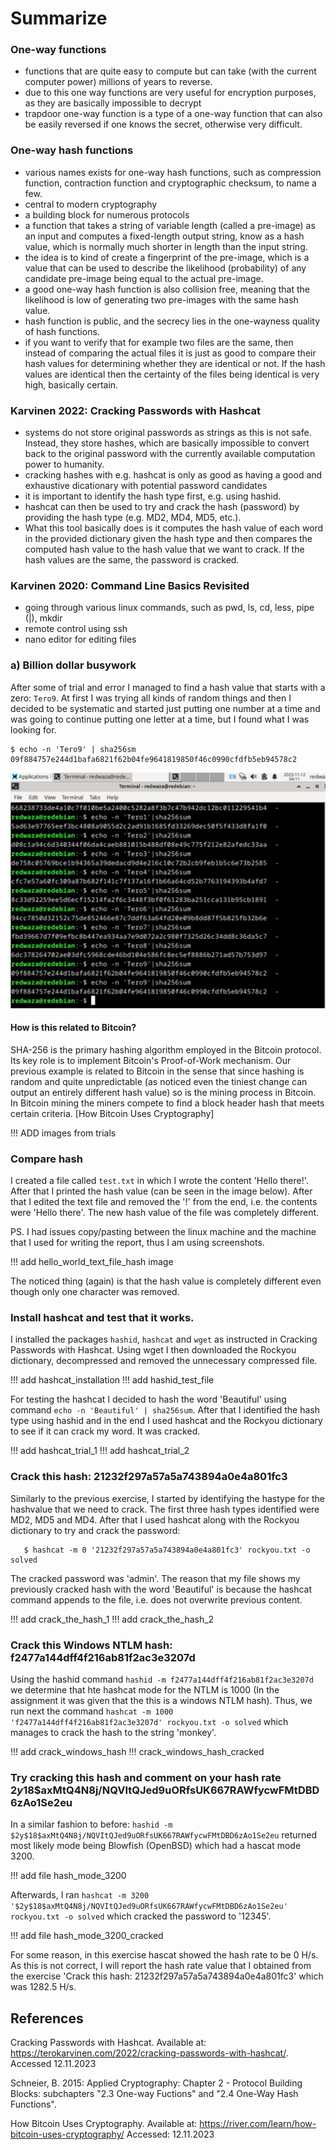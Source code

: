 # Summarize

### One-way functions

* functions that are quite easy to compute but can take (with the current computer power) millions of years to reverse.
* due to this one way functions are very useful for encryption purposes, as they are basically impossible to decrypt
* trapdoor one-way function is a type of a one-way function that can also be easily reversed if one knows the secret, otherwise very difficult.

### One-way hash functions
* various names exists for one-way hash functions, such as compression function, contraction function and cryptographic checksum, to name a few.
* central to modern cryptography
* a building block for numerous protocols
* a function that takes a string of variable length (called a pre-image) as an input and computes a fixed-length output string, know as a hash value, which is normally much shorter in length than the input string.
* the idea is to kind of create a fingerprint of the pre-image, which is a value that can be used to describe the likelihood (probability) of any candidate pre-image being equal to the actual pre-image.
* a good one-way hash function is also collision free, meaning that the likelihood is low of generating two pre-images with the same hash value.
* hash function is public, and the secrecy lies in the one-wayness quality of hash functions.
* if you want to verify that for example two files are the same, then instead of comparing the actual files it is just as good to compare their hash values for determining whether they are identical or not. If the hash values are identical then the certainty of the files being identical is very high, basically certain.

### Karvinen 2022: Cracking Passwords with Hashcat

* systems do not store original passwords as strings as this is not safe. Instead, they store hashes, which are basically impossible to convert back to the original password with the currently available computation power to humanity.
* cracking hashes with e.g. hashcat is only as good as having a good and exhaustive dicationary with potential password candidates
* it is important to identify the hash type first, e.g. using hashid.
* hashcat can then be used to try and crack the hash (password) by providing the hash type (e.g. MD2, MD4, MD5, etc.).
* What this tool basically does is it computes the hash value of each word in the provided dictionary given the hash type and then compares the computed hash value to the hash value that we want to crack. If the hash values are the same, the password is cracked.

### Karvinen 2020: Command Line Basics Revisited

* going through various linux commands, such as pwd, ls, cd, less, pipe (|), mkdir
* remote control using ssh
* nano editor for editing files

### a) Billion dollar busywork
After some of trial and error I managed to find a hash value that starts with a zero: `Tero9`. At first I was trying all kinds of random things and then I decided to be systematic and started just putting one number at a time and was going to continue putting one letter at a time, but I found what I was looking for.

```
$ echo -n 'Tero9' | sha256sm
09f884757e244d1bafa6821f62b04fe9641819850f46c0990cfdfb5eb94578c2
```
![image](./images/hash_starting_with_zero_found.png)

#### How is this related to Bitcoin?
SHA-256 is the primary hashing algorithm employed in the Bitcoin protocol. Its key role is to implement Bitcoin's Proof-of-Work mechanism. Our previous example is related to Bitcoin in the sense that since hashing is random and quite unpredictable (as noticed even the tiniest change can output an entirely different hash value) so is the mining process in Bitcoin. In Bitcoin mining the miners compete to find a block header hash that meets certain criteria. [How Bitcoin Uses Cryptography]

!!! ADD images from trials

### Compare hash

I created a file called `test.txt` in which I wrote the content 'Hello there!'. After that I printed the hash value (can be seen in the image below). After that I edited the text file and removed the '!' from the end, i.e. the contents were 'Hello there'. The new hash value of the file was completely different. 

PS. I had issues copy/pasting between the linux machine and the machine that I used for writing the report, thus I am using screenshots.

!!! add hello_world_text_file_hash image


The noticed thing (again) is that the hash value is completely different even though only one character was removed.

### Install hashcat and test that it works.
I installed the packages `hashid`, `hashcat` and `wget` as instructed in Cracking Passwords with Hashcat. Using wget I then downloaded the Rockyou dictionary, decompressed and removed the unnecessary compressed file.

!!! add hashcat_installation
!!! add hashid_test_file

For testing the hashcat I decided to hash the word 'Beautiful' using command `echo -n 'Beautiful' | sha256sum`. After that I identified the hash type using hashid and in the end I used hashcat and the Rockyou dictionary to see if it can crack my word. It was cracked.

!!! add hashcat_trial_1
!!! add hashcat_trial_2

### Crack this hash: 21232f297a57a5a743894a0e4a801fc3

Similarly to the previous exercise, I started by identifying the hastype for the hashvalue that we need to crack. The first three hash types identified were MD2, MD5 and MD4. After that I used hashcat along with the Rockyou dictionary to try and crack the password:

```$ hashid -m 21232f297a57a5a743894a0e4a801fc3
   $ hashcat -m 0 '21232f297a57a5a743894a0e4a801fc3' rockyou.txt -o solved
```

The cracked password was 'admin'. The reason that my file shows my previously cracked hash with the word 'Beautiful' is because the hashcat command appends to the file, i.e. does not overwrite previous content.

!!! add crack_the_hash_1
!!! add crack_the_hash_2

### Crack this Windows NTLM hash: f2477a144dff4f216ab81f2ac3e3207d

Using the hashid command `hashid -m f2477a144dff4f216ab81f2ac3e3207d` we determine that hte hashcat mode for the NTLM is 1000 (In the assignment it was given that the this is a windows NTLM hash). Thus, we run next the command `hashcat -m 1000 'f2477a144dff4f216ab81f2ac3e3207d' rockyou.txt -o solved`
which manages to crack the hash to the string 'monkey'.

!!! add crack_windows_hash
!!! crack_windows_hash_cracked

### Try cracking this hash and comment on your hash rate $2y$18$axMtQ4N8j/NQVItQJed9uORfsUK667RAWfycwFMtDBD6zAo1Se2eu

In a similar fashion to before:
`hashid -m $2y$18$axMtQ4N8j/NQVItQJed9uORfsUK667RAWfycwFMtDBD6zAo1Se2eu` returned most likely mode being Blowfish (OpenBSD) which had a hascat mode 3200.

!!! add file hash_mode_3200

Afterwards, I ran `hashcat -m 3200 '$2y$18$axMtQ4N8j/NQVItQJed9uORfsUK667RAWfycwFMtDBD6zAo1Se2eu' rockyou.txt -o solved` which cracked the password to '12345'.

!!! add file hash_mode_3200_cracked

For some reason, in this exercise hascat showed the hash rate to be 0 H/s. As this is not correct, I will report the hash rate value that I obtained from the exercise 'Crack this hash: 21232f297a57a5a743894a0e4a801fc3' which was 1282.5 H/s.

## References

Cracking Passwords with Hashcat. Available at: https://terokarvinen.com/2022/cracking-passwords-with-hashcat/. Accessed 12.11.2023

Schneier, B. 2015: Applied Cryptography: Chapter 2 - Protocol Building Blocks: subchapters "2.3 One-way Fuctions" and "2.4 One-Way Hash Functions".

How Bitcoin Uses Cryptography. Available at: https://river.com/learn/how-bitcoin-uses-cryptography/ Accessed: 12.11.2023

